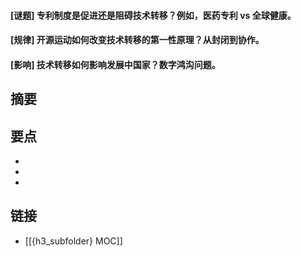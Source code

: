 #### [谜题] 专利制度是促进还是阻碍技术转移？例如，医药专利 vs 全球健康。


#### [规律] 开源运动如何改变技术转移的第一性原理？从封闭到协作。


#### [影响] 技术转移如何影响发展中国家？数字鸿沟问题。


## 摘要


## 要点

- 
- 
- 

## 链接

- [[{h3_subfolder} MOC]]

